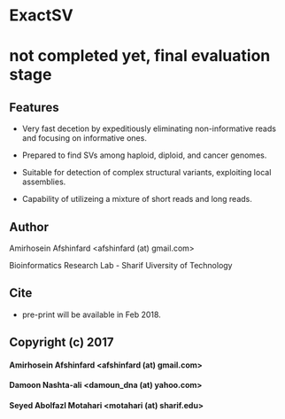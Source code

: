 # ExactSV

# not completed yet, final evaluation stage

## Features

* Very fast decetion by expeditiously eliminating non-informative reads and focusing on informative ones.

* Prepared to find SVs among haploid, diploid, and cancer genomes.

* Suitable for detection of complex structural variants, exploiting local assemblies.

* Capability of utilizeing a mixture of short reads and long reads.


## Author

 Amirhosein Afshinfard <afshinfard (at) gmail.com>

 Bioinformatics Research Lab - Sharif Uiversity of Technology

## Cite

* pre-print will be available in Feb 2018.

## Copyright (c) 2017

####  Amirhosein Afshinfard   <afshinfard (at) gmail.com>

####  Damoon Nashta-ali       <damoun_dna (at) yahoo.com>

####  Seyed Abolfazl Motahari <motahari (at) sharif.edu>

